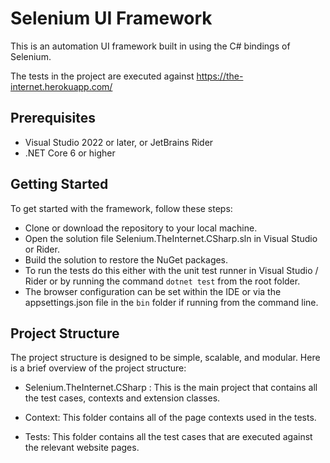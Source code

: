 # Selenium UI Framework #

This is an automation UI framework built in using the C# bindings of Selenium.

The tests in the project are executed against https://the-internet.herokuapp.com/ 

## Prerequisites ##

* Visual Studio 2022 or later, or JetBrains Rider
* .NET Core 6 or higher

## Getting Started ##
To get started with the framework, follow these steps:

* Clone or download the repository to your local machine.
* Open the solution file Selenium.TheInternet.CSharp.sln in Visual Studio or Rider.
* Build the solution to restore the NuGet packages.
* To run the tests do this either with the unit test runner in Visual Studio / Rider or by running the command ```dotnet test``` from the root folder. 
* The browser configuration can be set within the IDE or via the appsettings.json file in the ```bin``` folder if running from the command line.

## Project Structure ##
The project structure is designed to be simple, scalable, and modular. Here is a brief overview of the project structure:

* Selenium.TheInternet.CSharp : This is the main project that contains all the test cases, contexts and extension classes.

* Context: This folder contains all of the page contexts used in the tests. 

* Tests: This folder contains all the test cases that are executed against the relevant website pages. 

